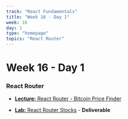 ```yaml
---
track: "React Fundamentals"
title: "Week 16 - Day 1"
week: 16
day: 1
type: "homepage"
topics: "React Router"
---
```



# Week 16 - Day 1

### React Router


- [**Lecture:** React Router - Bitcoin Price Finder](/react-fundamentals/week-16/day-1/lecture-materials/react-router-bitcoin-price-finder)


- [**Lab:** React Router Stocks](/react-fundamentals/week-16/day-1/labs/react-router-lab-stocks) - **Deliverable**
